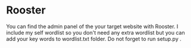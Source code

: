# Rooster
You can find the admin panel of the your target website with Rooster. I include my self wordlist so you don't need any extra wordlist but you can add your key words to wordlist.txt folder. Do not forget to run setup.py . 
